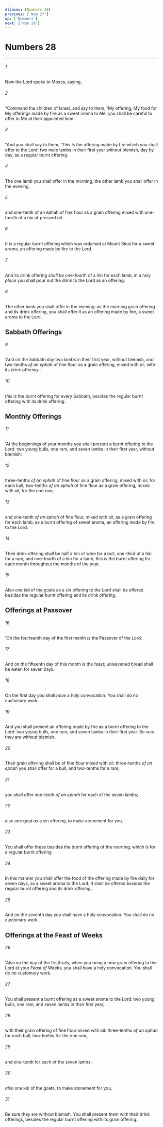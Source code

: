 ```yaml
---
Aliases: [Numbers 28]
previous: ['Num 27']
up: ['Numbers']
next: ['Num 29']
---
```

# Numbers 28

***


###### 1 
Now the Lord spoke to Moses, saying, 

###### 2 
"Command the children of Israel, and say to them, 'My offering, My food for My offerings made by fire as a sweet aroma to Me, you shall be careful to offer to Me at their appointed time.' 

###### 3 
"And you shall say to them, 'This _is_ the offering made by fire which you shall offer to the Lord: two male lambs in their first year without blemish, day by day, as a regular burnt offering. 

###### 4 
The one lamb you shall offer in the morning, the other lamb you shall offer in the evening, 

###### 5 
and one-tenth of an ephah of fine flour as a grain offering mixed with one-fourth of a hin of pressed oil. 

###### 6 
_It is_ a regular burnt offering which was ordained at Mount Sinai for a sweet aroma, an offering made by fire to the Lord. 

###### 7 
And its drink offering _shall be_ one-fourth of a hin for each lamb; in a holy _place_ you shall pour out the drink to the Lord as an offering. 

###### 8 
The other lamb you shall offer in the evening; as the morning grain offering and its drink offering, you shall offer _it_ as an offering made by fire, a sweet aroma to the Lord.

## Sabbath Offerings 

###### 9 
'And on the Sabbath day two lambs in their first year, without blemish, and two-tenths _of an ephah_ of fine flour as a grain offering, mixed with oil, with its drink offering-- 

###### 10 
_this is_ the burnt offering for every Sabbath, besides the regular burnt offering with its drink offering.

## Monthly Offerings 

###### 11 
'At the beginnings of your months you shall present a burnt offering to the Lord: two young bulls, one ram, and seven lambs in their first year, without blemish; 

###### 12 
three-tenths _of an ephah_ of fine flour as a grain offering, mixed with oil, for each bull; two-tenths _of an ephah_ of fine flour as a grain offering, mixed with oil, for the one ram; 

###### 13 
and one-tenth _of an ephah_ of fine flour, mixed with oil, as a grain offering for each lamb, as a burnt offering of sweet aroma, an offering made by fire to the Lord. 

###### 14 
Their drink offering shall be half a hin of wine for a bull, one-third of a hin for a ram, and one-fourth of a hin for a lamb; this _is_ the burnt offering for each month throughout the months of the year. 

###### 15 
Also one kid of the goats as a sin offering to the Lord shall be offered, besides the regular burnt offering and its drink offering.

## Offerings at Passover 

###### 16 
'On the fourteenth day of the first month _is_ the Passover of the Lord. 

###### 17 
And on the fifteenth day of this month _is_ the feast; unleavened bread shall be eaten for seven days. 

###### 18 
On the first day _you shall have_ a holy convocation. You shall do no customary work. 

###### 19 
And you shall present an offering made by fire as a burnt offering to the Lord: two young bulls, one ram, and seven lambs in their first year. Be sure they are without blemish. 

###### 20 
Their grain offering shall be of fine flour mixed with oil: three-tenths _of an ephah_ you shall offer for a bull, and two-tenths for a ram; 

###### 21 
you shall offer one-tenth _of an ephah_ for each of the seven lambs; 

###### 22 
also one goat _as_ a sin offering, to make atonement for you. 

###### 23 
You shall offer these besides the burnt offering of the morning, which _is_ for a regular burnt offering. 

###### 24 
In this manner you shall offer the food of the offering made by fire daily for seven days, as a sweet aroma to the Lord; it shall be offered besides the regular burnt offering and its drink offering. 

###### 25 
And on the seventh day you shall have a holy convocation. You shall do no customary work.

## Offerings at the Feast of Weeks 

###### 26 
'Also on the day of the firstfruits, when you bring a new grain offering to the Lord at your _Feast of_ Weeks, you shall have a holy convocation. You shall do no customary work. 

###### 27 
You shall present a burnt offering as a sweet aroma to the Lord: two young bulls, one ram, and seven lambs in their first year, 

###### 28 
with their grain offering of fine flour mixed with oil: three-tenths _of an ephah_ for each bull, two-tenths for the one ram, 

###### 29 
and one-tenth for each of the seven lambs; 

###### 30 
_also_ one kid of the goats, to make atonement for you. 

###### 31 
Be sure they are without blemish. You shall present _them_ with their drink offerings, besides the regular burnt offering with its grain offering.
